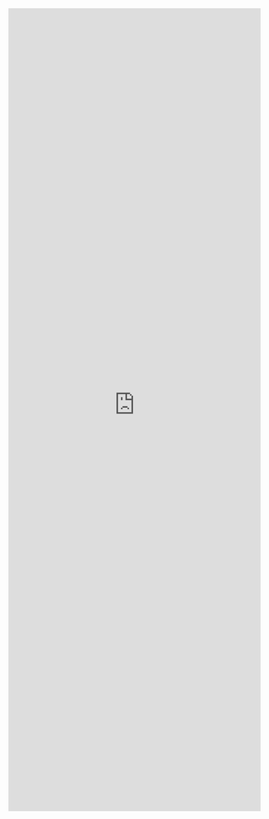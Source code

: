 <iframe 
    title='DetailsList Drag &amp; Drop Example'
    src='https://fabricweb.z5.web.core.windows.net/pr-deploy-site/refs/heads/master/fabric-website-resources/dist/index.html#/examples/detailslist/draganddrop?docsExample=true'
    frameborder='no'
    height='1600'
    style='width: 100%;'
>